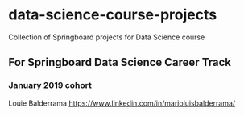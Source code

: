 # data-science-course-projects
Collection of Springboard projects for Data Science course

## For Springboard Data Science Career Track ##
### January 2019 cohort ###

Louie Balderrama
https://www.linkedin.com/in/marioluisbalderrama/
